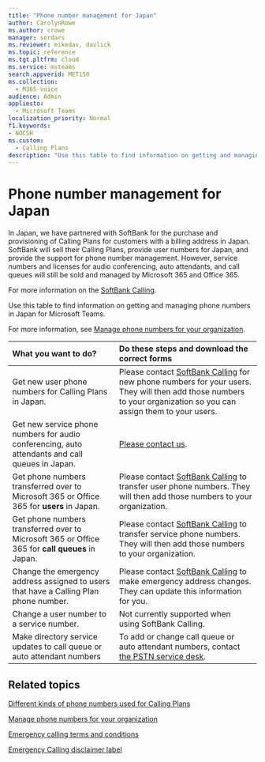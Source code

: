 ```yaml
---
title: "Phone number management for Japan"
author: CarolynRowe
ms.author: crowe
manager: serdars
ms.reviewer: mikedav, davlick
ms.topic: reference
ms.tgt.pltfrm: cloud
ms.service: msteams
search.appverid: MET150
ms.collection: 
  - M365-voice
audience: Admin
appliesto: 
  - Microsoft Teams
localization_priority: Normal
f1.keywords:
- NOCSH
ms.custom: 
  - Calling Plans
description: "Use this table to find information on getting and managing phone numbers in Japan for Microsoft Teams."
---
```


# Phone number management for Japan

In Japan, we have partnered with SoftBank for the purchase and provisioning of Calling Plans for customers with a billing address in Japan. SoftBank will sell their Calling Plans, provide user numbers for Japan, and provide the support for phone number management. However, service numbers and licenses for audio conferencing, auto attendants, and call queues will still be sold and managed by Microsoft 365 and Office 365.

For more information on the [SoftBank Calling](https://aka.ms/SoftBankVoicePlan).

Use this table to find information on getting and managing phone numbers in Japan for Microsoft Teams.

For more information, see  [Manage phone numbers for your organization](manage-phone-numbers-for-your-organization.md).
  
|**What you want to do?**|**Do these steps and download the correct forms**|
|:-----|:-----|
|Get new user phone numbers for Calling Plans in Japan.|Please contact [SoftBank Calling](https://aka.ms/SoftBankVoicePlan) for new phone numbers for your users. They will then add those numbers to your organization so you can assign them to your users. <br/>
|Get new service phone numbers for audio conferencing, auto attendants and call queues in Japan.|[Please contact us](mailto:ptnapac@microsoft.com).|
|Get phone numbers transferred over to Microsoft 365 or Office 365 for **users** in Japan.|Please contact [SoftBank Calling](https://aka.ms/SoftBankVoicePlan) to transfer user phone numbers. They will then add those numbers to your organization.  <br/> |
|Get phone numbers transferred over to Microsoft 365 or Office 365 for **call queues** in Japan.|Please contact [SoftBank Calling](https://aka.ms/SoftBankVoicePlan) to transfer service phone numbers. They will then add those numbers to your organization.|
|Change the emergency address assigned to users that have a Calling Plan phone number.|Please contact [SoftBank Calling](https://aka.ms/SoftBankVoicePlan) to make emergency address changes. They can update this information for you.|
|Change a user number to a service number. |Not currently supported when using SoftBank Calling.|
|Make directory service updates to call queue or auto attendant numbers|To add or change call queue or auto attendant numbers, contact [the PSTN service desk](contact-pstn-service-desk.md). |

## Related topics

[Different kinds of phone numbers used for Calling Plans](../different-kinds-of-phone-numbers-used-for-calling-plans.md)

[Manage phone numbers for your organization](manage-phone-numbers-for-your-organization.md)

[Emergency calling terms and conditions](../emergency-calling-terms-and-conditions.md)

[Emergency Calling disclaimer label](https://download.microsoft.com/download/a/8/0/a807c43d-2177-4fe0-8732-86b3784ae6e5/emergency-calling-label-(en-us)-(v.1.0).zip)
